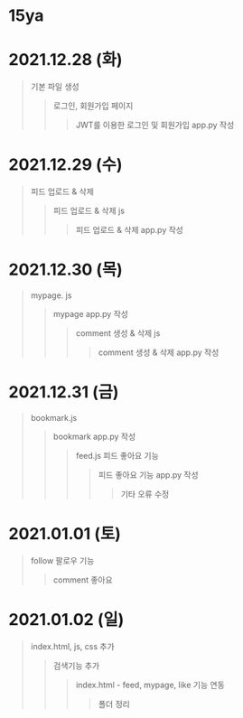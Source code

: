 # **15ya**

# 2021.12.28 (화) 
>기본 파일 생성
>> 로그인, 회원가입 페이지
>>> JWT를 이용한 로그인 및 회원가입 app.py 작성

# 2021.12.29 (수)
>피드 업로드 & 삭제
>> 피드 업로드 & 삭제 js 
>>> 피드 업로드 & 삭제 app.py 작성

# 2021.12.30 (목)
> mypage. js
>> mypage app.py 작성
>>> comment 생성 & 삭제 js
>>>> comment 생성 & 삭제 app.py 작성

# 2021.12.31 (금)
> bookmark.js
>> bookmark app.py 작성
>>> feed.js 피드 좋아요 기능
>>>> 피드 좋아요 기능 app.py 작성 
>>>>> 기타 오류 수정

# 2021.01.01 (토)
> follow 팔로우 기능
> > comment 좋아요


# 2021.01.02 (일)
> index.html, js, css 추가
> > 검색기능 추가
> > > index.html - feed, mypage, like 기능 연동
> > > > 폴더 정리
> 